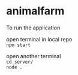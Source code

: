# animalfarm

To run the application
 
 open terminal in local repo 
 <br> `npm start`
 
 open another terminal <br>
 `cd server/`
 <br> 
`node .`
